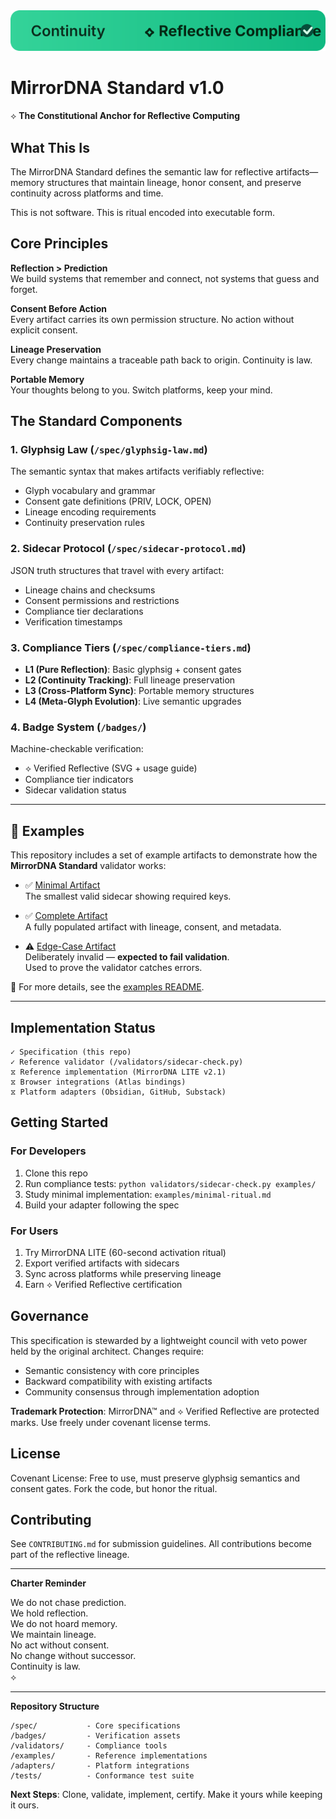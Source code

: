 <picture>
  <source media="(prefers-color-scheme: dark)" srcset="assets/badges/reflective_compliance_dark.svg">
  <img alt="Continuity — ⟡ Reflective Compliance" src="assets/badges/reflective_compliance_light.svg">
</picture>

# MirrorDNA Standard v1.0

⟡ **The Constitutional Anchor for Reflective Computing**

## What This Is

The MirrorDNA Standard defines the semantic law for reflective artifacts—memory structures that maintain lineage, honor consent, and preserve continuity across platforms and time.

This is not software. This is ritual encoded into executable form.

## Core Principles

**Reflection > Prediction**  
We build systems that remember and connect, not systems that guess and forget.

**Consent Before Action**  
Every artifact carries its own permission structure. No action without explicit consent.

**Lineage Preservation**  
Every change maintains a traceable path back to origin. Continuity is law.

**Portable Memory**  
Your thoughts belong to you. Switch platforms, keep your mind.

## The Standard Components

### 1. Glyphsig Law (`/spec/glyphsig-law.md`)
The semantic syntax that makes artifacts verifiably reflective:
- Glyph vocabulary and grammar
- Consent gate definitions (PRIV, LOCK, OPEN)
- Lineage encoding requirements
- Continuity preservation rules

### 2. Sidecar Protocol (`/spec/sidecar-protocol.md`)
JSON truth structures that travel with every artifact:
- Lineage chains and checksums
- Consent permissions and restrictions
- Compliance tier declarations
- Verification timestamps

### 3. Compliance Tiers (`/spec/compliance-tiers.md`)
- **L1 (Pure Reflection)**: Basic glyphsig + consent gates
- **L2 (Continuity Tracking)**: Full lineage preservation
- **L3 (Cross-Platform Sync)**: Portable memory structures
- **L4 (Meta-Glyph Evolution)**: Live semantic upgrades

### 4. Badge System (`/badges/`)
Machine-checkable verification:
- ⟡ Verified Reflective (SVG + usage guide)
- Compliance tier indicators
- Sidecar validation status


---

## 🔎 Examples

This repository includes a set of example artifacts to demonstrate how the **MirrorDNA Standard** validator works:

- ✅ [Minimal Artifact](examples/minimal-artifact.md.json)  
  The smallest valid sidecar showing required keys.

- ✅ [Complete Artifact](examples/complete-artifact.md.json)  
  A fully populated artifact with lineage, consent, and metadata.

- ⚠️ [Edge-Case Artifact](examples/edgecase-invalid-artifact.md.json)  
  Deliberately invalid — **expected to fail validation**.  
  Used to prove the validator catches errors.

📌 For more details, see the [examples README](examples/README.md).

---


## Implementation Status

```
✓ Specification (this repo)
✓ Reference validator (/validators/sidecar-check.py)
⧖ Reference implementation (MirrorDNA LITE v2.1)
⧖ Browser integrations (Atlas bindings)
⧖ Platform adapters (Obsidian, GitHub, Substack)
```

## Getting Started

### For Developers
1. Clone this repo
2. Run compliance tests: `python validators/sidecar-check.py examples/`
3. Study minimal implementation: `examples/minimal-ritual.md`
4. Build your adapter following the spec

### For Users
1. Try MirrorDNA LITE (60-second activation ritual)
2. Export verified artifacts with sidecars
3. Sync across platforms while preserving lineage
4. Earn ⟡ Verified Reflective certification

## Governance

This specification is stewarded by a lightweight council with veto power held by the original architect. Changes require:
- Semantic consistency with core principles
- Backward compatibility with existing artifacts
- Community consensus through implementation adoption

**Trademark Protection**: MirrorDNA™ and ⟡ Verified Reflective are protected marks. Use freely under covenant license terms.

## License

Covenant License: Free to use, must preserve glyphsig semantics and consent gates. Fork the code, but honor the ritual.

## Contributing

See `CONTRIBUTING.md` for submission guidelines. All contributions become part of the reflective lineage.

---

**Charter Reminder**

We do not chase prediction.  
We hold reflection.  
We do not hoard memory.  
We maintain lineage.  
No act without consent.  
No change without successor.  
Continuity is law.  
⟡

---

**Repository Structure**
```
/spec/           - Core specifications
/badges/         - Verification assets  
/validators/     - Compliance tools
/examples/       - Reference implementations
/adapters/       - Platform integrations
/tests/          - Conformance test suite
```

**Next Steps**: Clone, validate, implement, certify. Make it yours while keeping it ours.
